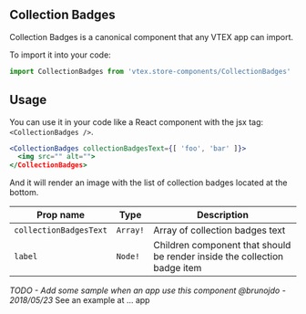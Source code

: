## Collection Badges
Collection Badges is a canonical component that any VTEX app can import.

To import it into your code: 
```js
import CollectionBadges from 'vtex.store-components/CollectionBadges'
```

## Usage
You can use it in your code like a React component with the jsx tag: `<CollectionBadges />`. 
```jsx
<CollectionBadges collectionBadgesText={[ 'foo', 'bar' ]}> 
  <img src="" alt="">
</CollectionBadges>
```

And it will render an image with the list of collection badges located at the bottom.

| Prop name              | Type       | Description                                                                 |
| ---------------------- | ---------- | --------------------------------------------------------------------------- |
| `collectionBadgesText` | `Array!`   | Array of collection badges text                                             |
| `label`                | `Node!`    | Children component that should be render inside the collection badge item   |

_TODO - Add some sample when an app use this component @brunojdo - 2018/05/23_
See an example at ... app
